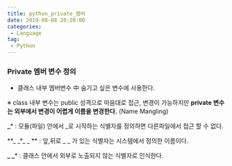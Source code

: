 ```yaml
---
title: python_private_멤버
date: 2019-08-08 20:20:00
categories:
 - Language
tag:
 - Python
---
```


### Private 멤버 변수 정의

- 클래스 내부 멤버변수 中 숨기고 싶은 변수에 사용한다.



※ class 내부 변수는 public 성격으로 마음대로 접근, 변경이 가능하지만 **private 변수는 외부에서 변경이 어렵게 이름을 변경한다.** (Name Mangling)

**\_***         :  모듈(파일) 안에서 _로 시작하는 식별자를 정의하면 다른파일에서 접근 할 수 없다.

**\_ \_*\_ \_ ** :  앞,뒤로 _ _ 가 있는 식별자는 시스템에서 정의한 이름이다.

**\_ \_***      : 클래스 안에서 외부로 노출되지 않는 식별자로 인식한다.